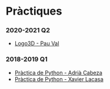 # Pràctiques

### 2020-2021 Q2

- [Logo3D - Pau Val](https://github.com/PauVal99/FIB-LP/tree/master/Python/Logo3D)  

### 2018-2019 Q1

- [Pràctica de Python - Adrià Cabeza](https://github.com/adriacabeza/LP-Python/blob/master/practica.py)  
- [Pràctica de Python - Xavier Lacasa](https://github.com/xlacasa/practicaPython)  

